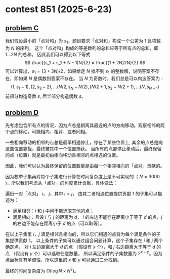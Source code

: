 # contest 851 (2025-6-23)

## [problem C](https://codeforces.com/contest/1788/problem/C)

我们假设最小的「点对和」为 $s_1$，题目要求「点对和」构成一个公差为 1 且项数为 $N$ 的序列，
这个「点对和」构成的等差数列的总和应等于所有点的总和，即 $1 \dots 2N$ 的总和。
因此我们可以得到以下等式
$$ \frac{(s_1 + s_1 + N - 1)N}{2} = \frac{(1 + 2N)2N}{2} $$
可以计算出，$s_1 = (3 + 3N) / 2$，如果给定 $N$ 找不到 $s_1$ 的整数解，说明答案不存在，即如果 $N$ 是偶数则答案不存在。
当 $N$ 为奇数时，我们总是可以构造答案为：
$$(1, s_1 - 1), (2, s_3 - 2), \dots (N / 2, s_{N} - N / 2), (N / 2 + 1, s_2 - {N / 2 + 1}), \dots (N, s_{N-1})$$
前部分构造奇数 $s$, 后半部分构造偶数 $s$。

## [problem D](https://codeforces.com/contest/1788/problem/D)

先考虑包含所有点的情况，因为点总是朝离其最近的点的方向移动。观察相邻的两个点的移动，可能相向、相背、或者同相。

一些相向移动的相邻的点总是最早相遇停止，停在了某些位置上, 其余的点总是向这些位置靠拢，最终被其中一个位置捕获。
当所有的点都停止移动后，最终保留的点（位置）就是最初由相向移动且相邻的点相遇的位置。

因此，我们可以认为最终保留的位置数量是由每一个相邻相向的「点对」贡献的。

因为枚举子集再对每个子集进行计算在时间复杂度上是不可实现的（ $N = 3000$ )，所以我们考虑从「点对」的角度累计贡献，具体做法：

遍历一对「点对」 $i$， $j$，其中 $i < j$， 由其二者相遇位置提供贡献 1 的子集可以描述为：

* 满足相邻：$i$ 和 $j$ 中间不能选取其他的点；
* 满足相向：且设 $i$ 与 $j$ 的距离为 $d$，
$i$ 的左边不能存在距离小于等于 $d$ 的点，$j$ 的右边不能存在距离小于 $d$ 的点（可以取等）。

在以上子集里 $i$，$j$ 满足相邻且相向的，所以它们相遇的点将为每个满足条件的子集提供贡献 1。
以上条件的子集可以通过组合问题计算，这个子集存在 $i$ 和 $j$ 两个确定点，
对 $i$ 左边距离大于 $d$ 的点 （假设有 $x$ 个），和 $j$ 右边距离大于等于 $d$ 的点 （假设有 $y$ 个）可以选取任意数量，
所以满足条件的子集数量为 $2^{x + y}$。因为点坐标具有单调性，所以这里的 $x$ 和 $y$ 可以通过二分找到。

最终的时间复杂度为 $O(\log N \times N^2)$。
